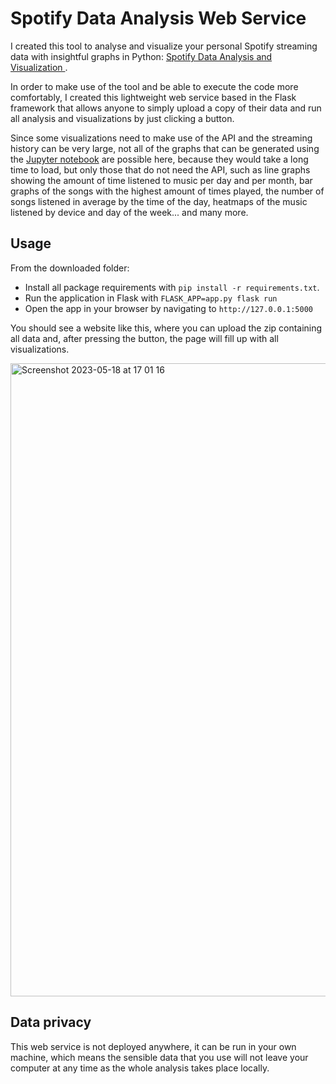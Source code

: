 # Spotify Data Analysis Web Service
I created this tool to analyse and visualize your personal Spotify streaming data with insightful graphs in Python: [Spotify Data Analysis and Visualization
](https://github.com/SilviaSantano/Spotify-Data-Analysis).

In order to make use of the tool and be able to execute the code more comfortably, I created this lightweight web service based in the Flask framework that allows anyone to simply upload a copy of their data and run all analysis and visualizations by just clicking a button.

Since some visualizations need to make use of the API and the streaming history can be very large, not all of the graphs that can be generated using the [Jupyter notebook](https://github.com/SilviaSantano/Spotify-Data-Analysis) are possible here, because they would take a long time to load, but only those that do not need the API, such as line graphs showing the amount of time listened to music per day and per month, bar graphs of the songs with the highest amount of times played, the number of songs listened in average by the time of the day, heatmaps of the music listened by device and day of the week... and many more.

## Usage
From the downloaded folder:
- Install all package requirements with ```pip install -r requirements.txt```.
- Run the application in Flask with ```FLASK_APP=app.py flask run```
- Open the app in your browser by navigating to ```http://127.0.0.1:5000```

You should see a website like this, where you can upload the zip containing all data and, after pressing the button, the page will fill up with all visualizations.

<img width="1013" alt="Screenshot 2023-05-18 at 17 01 16" src="https://github.com/SilviaSantano/Spotify-Data-Analysis-Web-Service/assets/12804135/585315fa-6d68-483e-8820-fd8b6bbb4384">

## Data privacy

This web service is not deployed anywhere, it can be run in your own machine, which means the sensible data that you use will not leave your computer at any time as the whole analysis takes place locally.
